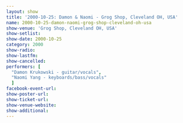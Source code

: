 ```yaml
---
layout: show
title: '2000-10-25: Damon & Naomi - Grog Shop, Cleveland OH, USA'
name: 2000-10-25-damon-naomi-grog-shop-cleveland-oh-usa
show-venue: 'Grog Shop, Cleveland OH, USA'
show-setlist: 
show-date: 2000-10-25
category: 2000
show-radio: 
show-lastfm: 
show-cancelled: 
performers: [
  "Damon Krukowski - guitar/vocals",
  "Naomi Yang - keyboards/bass/vocals"
  ]
facebook-event-url: 
show-poster-url: 
show-ticket-url: 
show-venue-website: 
show-additional: 
---
```


